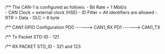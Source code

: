   /** The CAN-1 is configured as follows:
    - Bit Rate   = 1 Mbit/s  
    - CAN Clock  = external clock (HSE)
    - ID Filter  = All identifiers are allowed
    - RTR = Data
    - DLC = 8 byte
	
  /** CAN1 GPIO Configuration
    PD0     ------> CAN1_RX
    PD1     ------> CAN1_TX
	
  /** Tx Packet 
	STD-ID - 121
 	
  /** RX PACKET 
	STD_ID - 321 and 123